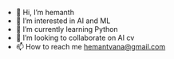 - 👋 Hi, I’m hemanth
- 👀 I’m interested in AI and ML
- 🌱 I’m currently learning Python 
- 💞️ I’m looking to collaborate on AI cv
- 📫 How to reach me hemantvana@gmail.com

<!---
hemanth304/hemanth304 is a ✨ special ✨ repository because its `README.md` (this file) appears on your GitHub profile.
You can click the Preview link to take a look at your changes.
--->

